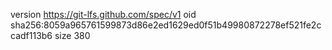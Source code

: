 version https://git-lfs.github.com/spec/v1
oid sha256:8059a965761599873d86e2ed1629ed0f51b49980872278ef521fe2ccadf113b6
size 380
